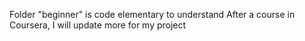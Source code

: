 Folder "beginner" is code elementary to understand 
After a course in Coursera, I will update more for my project
